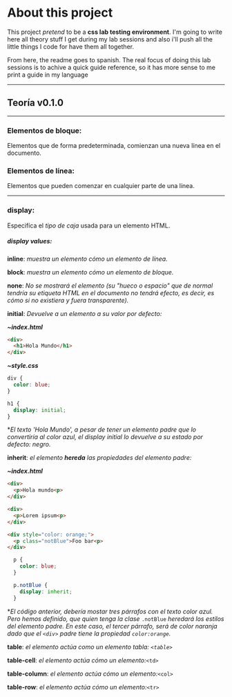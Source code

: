 # About this project

This project _pretend_ to be a **css lab testing environment**. I'm going to write here all theory stuff I get during my lab sessions and also i'll push all the little things I code for have them all together.

From here, the readme goes to spanish. The real focus of doing this lab sessions is to achive a quick guide reference, so it has more sense to me print a guide in my language

-----
## Teoría   v0.1.0
-----

### Elementos de bloque:

Elementos que de forma predeterminada, comienzan una nueva línea en el documento.

### Elementos de línea:

Elementos que pueden comenzar en cualquier parte de una línea.

-----

### display:

Especifíca el _tipo de caja_ usada para un elemento HTML.

##### display values:

**inline**: _muestra un elemento cómo un elemento de línea._

**block**: _muestra un elemento cómo un elemento de bloque._

**none**: _No se mostrará el elemento (su "hueco o espacio" que de normal tendría su etiqueta HTML en el documento no tendrá efecto, es decir, es cómo si no existiera y fuera transparente)._

**initial**: _Devuelve a un elemento a su valor por defecto:_

_**~index.html**_
```html
<div>
  <h1>Hola Mundo</h1>
</div>
```

_**~style.css**_
```css
div {
  color: blue;
}

h1 {
  display: initial;
}
```
\*_El texto 'Hola Mundo', a pesar de tener un elemento padre que lo convertiría al color azul, el display initial lo devuelve a su estado por defecto: negro._

**inherit**: _el elemento **hereda** las propiedades del elemento padre:_

_**~index.html**_
```html
<div>
  <p>Hola mundo<p>
</div>

<div>
  <p>Lorem ipsum<p>
</div>

<div style="color: orange;">
  <p class="notBlue">Foo bar<p>
</div>
```

```css
  p {
    color: blue;
  }

  p.notBlue {
    display: inherit;
  }
```

\*_El código anterior, debería mostar tres párrafos con el texto color azul. Pero hemos definido, que quien tenga la clase_ `.notBlue` _heredará los estilos del elemento padre. En este caso, el tercer párrafo, será de color naranja dado que el `<div>` padre tiene la propiedad `color:orange`._

**table**: _el elemento actúa como un elemento tabla: ```<table>```_

**table-cell**: _el elemento actúa cómo un elemento:_```<td>```

**table-column**: _el elemento actúa cómo un elemento:_```<col>```

**table-row**: _el elemento actúa cómo un elemento:_```<tr>```
